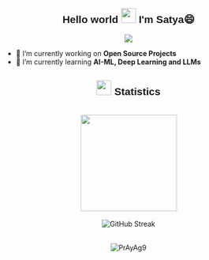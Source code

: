 <h2 align="center" style="font-family: 'Poppins', sans-serif;">Hello world <img src="https://user-images.githubusercontent.com/82110564/189553856-2e7f8f30-80b4-484f-bfaa-9e5eb10f24e5.gif" width="30"> I'm Satya😄 </h2>

<p align="center">
  <a href="https://github.com/DenverCoder1/readme-typing-svg"><img src="https://readme-typing-svg.herokuapp.com?font=Calibri&weight=1000&size=40&lines=Full+Stack+Web+Developer;Learning+ML;MMA;Naturalist;&center=true&width=500&height=60"></a>
</p>

- 🔭 I’m currently working on **Open Source Projects**
- 🌱 I’m currently learning **AI-ML, Deep Learning and LLMs**

<h2 align="center" style="font-family: 'Poppins', sans-serif;"><img src="https://media4.giphy.com/media/MIGbtLZoVjbl0bYbAd/giphy.gif?cid=ecf05e472t2h0i8d7dcjaoau9iqtchhr899hxmpxzzgc7lyw&rid=giphy.gif" width="30"> Statistics</h2>
<br>
<div class="stats" align="center">
<div align="center" >
  <img height=195 align="center" src="https://github-readme-stats-sigma-five.vercel.app/api?username=Sa7yaC&show_icons=true&count_private=true&theme=radical" />
</div>
<br>
<div align="center"><img src="https://streak-stats.demolab.com?user=Sa7yaC&theme=radical" alt="GitHub Streak" /></div>
<br>
<p align="center">
  <img align='center' src="https://github-contributor-stats.vercel.app/api?username=Sa7yaC&layout=compact&limit=5&theme=radical&hide_border=true&combine_all_yearly_contributions=true" alt="PrAyAg9" />
</p>
